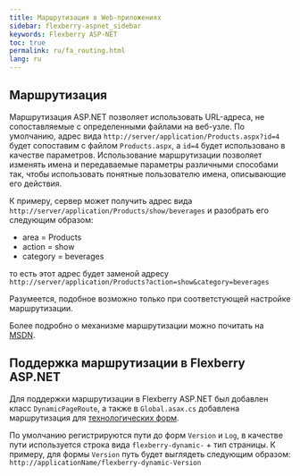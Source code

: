 ```yaml
---
title: Маршрутизация в Web-приложениях
sidebar: flexberry-aspnet_sidebar
keywords: Flexberry ASP-NET
toc: true
permalink: ru/fa_routing.html
lang: ru
---
```


## Маршрутизация

Маршрутизация ASP.NET позволяет использовать URL-адреса, не сопоставляемые с определенными файлами на веб-узле. По умолчанию, адрес вида `http://server/application/Products.aspx?id=4` будет сопоставим с файлом `Products.aspx`, а `id=4` будет использовано в качестве параметров. Использование маршрутизации позволяет изменять имена и передаваемые параметры различными способами так, чтобы использовать понятные пользователю имена, описывающие его действия.

К примеру, сервер может получить адрес вида `http://server/application/Products/show/beverages` и разобрать его следующим образом:

* area = Products
* action = show
* category = beverages

то есть этот адрес будет заменой адресу `http://server/application/Products?action=show&category=beverages`

Разумеется, подобное возможно только при соответстующей настройке маршрутизации.

Более подробно о механизме маршрутизации можно почитать на [MSDN](https://msdn.microsoft.com/ru-ru/default.aspx).

## Поддержка маршрутизации в Flexberry ASP.NET

Для поддержки маршрутизации в Flexberry ASP.NET был добавлен класс `DynamicPageRoute`, а также в `Global.asax.cs` добавлена маршрутизация для [технологических форм](fa_tech-forms-web.html).

По умолчанию регистрируются пути до форм `Version` и `Log`, в качестве пути используется строка вида `flexberry-dynamic-` + тип страницы. К примеру, для формы `Version` путь будет выглядеть следующим образом: `http://applicationName/flexberry-dynamic-Version`
